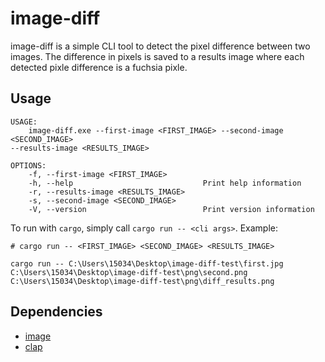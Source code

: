 # image-diff

image-diff is a simple CLI tool to detect the pixel difference between two images. 
The difference in pixels is saved to a results image where each detected pixle difference is a fuchsia pixle.

## Usage
```
USAGE:
    image-diff.exe --first-image <FIRST_IMAGE> --second-image <SECOND_IMAGE> 
--results-image <RESULTS_IMAGE>

OPTIONS:
    -f, --first-image <FIRST_IMAGE>        
    -h, --help                             Print help information
    -r, --results-image <RESULTS_IMAGE>    
    -s, --second-image <SECOND_IMAGE>      
    -V, --version                          Print version information
```
To run with `cargo`, simply call `cargo run -- <cli args>`. Example:
```
# cargo run -- <FIRST_IMAGE> <SECOND_IMAGE> <RESULTS_IMAGE>

cargo run -- C:\Users\15034\Desktop\image-diff-test\first.jpg C:\Users\15034\Desktop\image-diff-test\png\second.png C:\Users\15034\Desktop\image-diff-test\png\diff_results.png
```

## Dependencies
* [image](https://crates.io/crates/image)
* [clap](https://crates.io/crates/clap)
